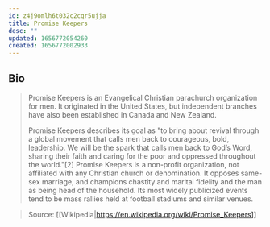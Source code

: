 ```yaml
---
id: z4j9omlh6t032c2cqr5ujja
title: Promise Keepers
desc: ""
updated: 1656772054260
created: 1656772002933
---
```


## Bio

> Promise Keepers is an Evangelical Christian parachurch organization for men. It originated in the United States, but independent branches have also been established in Canada and New Zealand.
>
> Promise Keepers describes its goal as "to bring about revival through a global movement that calls men back to courageous, bold, leadership. We will be the spark that calls men back to God’s Word, sharing their faith and caring for the poor and oppressed throughout the world."[2] Promise Keepers is a non-profit organization, not affiliated with any Christian church or denomination. It opposes same-sex marriage, and champions chastity and marital fidelity and the man as being head of the household. Its most widely publicized events tend to be mass rallies held at football stadiums and similar venues.

> Source: [[Wikipedia|https://en.wikipedia.org/wiki/Promise_Keepers]]
